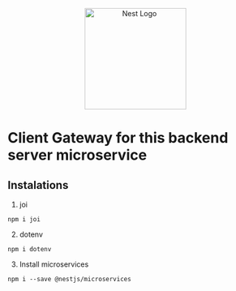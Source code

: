<p align="center">
  <a href="http://nestjs.com/" target="blank"><img src="https://nestjs.com/img/logo-small.svg" width="200" alt="Nest Logo" /></a>
</p>

# Client Gateway for this backend server microservice

## Instalations
1. joi
```
npm i joi
```

2. dotenv
```
npm i dotenv
```

3. Install microservices
```
npm i --save @nestjs/microservices
```
